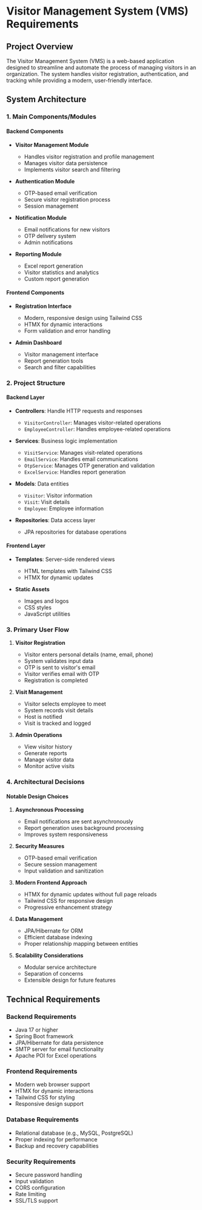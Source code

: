 # Visitor Management System (VMS) Requirements

## Project Overview
The Visitor Management System (VMS) is a web-based application designed to streamline and automate the process of managing visitors in an organization. The system handles visitor registration, authentication, and tracking while providing a modern, user-friendly interface.

## System Architecture

### 1. Main Components/Modules

#### Backend Components
- **Visitor Management Module**
  - Handles visitor registration and profile management
  - Manages visitor data persistence
  - Implements visitor search and filtering

- **Authentication Module**
  - OTP-based email verification
  - Secure visitor registration process
  - Session management

- **Notification Module**
  - Email notifications for new visitors
  - OTP delivery system
  - Admin notifications

- **Reporting Module**
  - Excel report generation
  - Visitor statistics and analytics
  - Custom report generation

#### Frontend Components
- **Registration Interface**
  - Modern, responsive design using Tailwind CSS
  - HTMX for dynamic interactions
  - Form validation and error handling

- **Admin Dashboard**
  - Visitor management interface
  - Report generation tools
  - Search and filter capabilities

### 2. Project Structure

#### Backend Layer
- **Controllers**: Handle HTTP requests and responses
  - `VisitorController`: Manages visitor-related operations
  - `EmployeeController`: Handles employee-related operations

- **Services**: Business logic implementation
  - `VisitService`: Manages visit-related operations
  - `EmailService`: Handles email communications
  - `OtpService`: Manages OTP generation and validation
  - `ExcelService`: Handles report generation

- **Models**: Data entities
  - `Visitor`: Visitor information
  - `Visit`: Visit details
  - `Employee`: Employee information

- **Repositories**: Data access layer
  - JPA repositories for database operations

#### Frontend Layer
- **Templates**: Server-side rendered views
  - HTML templates with Tailwind CSS
  - HTMX for dynamic updates

- **Static Assets**
  - Images and logos
  - CSS styles
  - JavaScript utilities

### 3. Primary User Flow

1. **Visitor Registration**
   - Visitor enters personal details (name, email, phone)
   - System validates input data
   - OTP is sent to visitor's email
   - Visitor verifies email with OTP
   - Registration is completed

2. **Visit Management**
   - Visitor selects employee to meet
   - System records visit details
   - Host is notified
   - Visit is tracked and logged

3. **Admin Operations**
   - View visitor history
   - Generate reports
   - Manage visitor data
   - Monitor active visits

### 4. Architectural Decisions

#### Notable Design Choices
1. **Asynchronous Processing**
   - Email notifications are sent asynchronously
   - Report generation uses background processing
   - Improves system responsiveness

2. **Security Measures**
   - OTP-based email verification
   - Secure session management
   - Input validation and sanitization

3. **Modern Frontend Approach**
   - HTMX for dynamic updates without full page reloads
   - Tailwind CSS for responsive design
   - Progressive enhancement strategy

4. **Data Management**
   - JPA/Hibernate for ORM
   - Efficient database indexing
   - Proper relationship mapping between entities

5. **Scalability Considerations**
   - Modular service architecture
   - Separation of concerns
   - Extensible design for future features

## Technical Requirements

### Backend Requirements
- Java 17 or higher
- Spring Boot framework
- JPA/Hibernate for data persistence
- SMTP server for email functionality
- Apache POI for Excel operations

### Frontend Requirements
- Modern web browser support
- HTMX for dynamic interactions
- Tailwind CSS for styling
- Responsive design support

### Database Requirements
- Relational database (e.g., MySQL, PostgreSQL)
- Proper indexing for performance
- Backup and recovery capabilities

### Security Requirements
- Secure password handling
- Input validation
- CORS configuration
- Rate limiting
- SSL/TLS support 